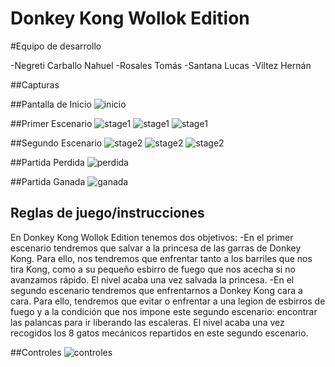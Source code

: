 # Donkey Kong Wollok Edition

#Equipo de desarrollo

-Negreti Carballo Nahuel
-Rosales Tomás
-Santana Lucas
-Viltez Hernán


##Capturas

##Pantalla de Inicio
![inicio](screenshots/pantallaInicio-0.png)

##Primer Escenario
![stage1](screenshots/inicioStage1.png)
![stage1](screenshots/stage11.png)
![stage1](screenshots/stage12.png)

##Segundo Escenario
![stage2](screenshots/inicioStage2.png)
![stage2](screenshots/stage21.png)
![stage2](screenshots/stage22.png)

##Partida Perdida
![perdida](screenshots/gameOver-0.png)

##Partida Ganada
![ganada](screenshots/youWin.png)

## Reglas de juego/instrucciones

En Donkey Kong Wollok Edition tenemos dos objetivos:
-En el primer escenario tendremos que salvar a la princesa de las garras de Donkey Kong. Para ello, nos tendremos que enfrentar
tanto a los barriles que nos tira Kong, como a su pequeño esbirro de fuego que nos acecha si no avanzamos rápido. El nivel acaba una vez salvada la princesa.
-En el segundo escenario tendremos que enfrentarnos a Donkey Kong cara a cara. Para ello, tendremos que evitar o enfrentar a una legion de esbirros de fuego y a la condición que nos impone este segundo escenario: encontrar las palancas para ir liberando las escaleras. El nivel acaba una vez recogidos los 8 gatos mecánicos repartidos en este segundo escenario.

##Controles
![controles](screenshots/controles-0.png)
